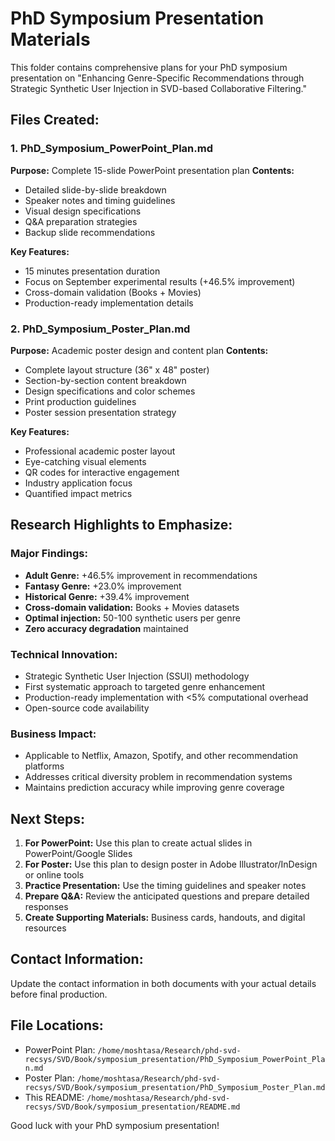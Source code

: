 # PhD Symposium Presentation Materials

This folder contains comprehensive plans for your PhD symposium presentation on "Enhancing Genre-Specific Recommendations through Strategic Synthetic User Injection in SVD-based Collaborative Filtering."

## Files Created:

### 1. PhD_Symposium_PowerPoint_Plan.md
**Purpose:** Complete 15-slide PowerPoint presentation plan
**Contents:**
- Detailed slide-by-slide breakdown
- Speaker notes and timing guidelines
- Visual design specifications
- Q&A preparation strategies
- Backup slide recommendations

**Key Features:**
- 15 minutes presentation duration
- Focus on September experimental results (+46.5% improvement)
- Cross-domain validation (Books + Movies)
- Production-ready implementation details

### 2. PhD_Symposium_Poster_Plan.md
**Purpose:** Academic poster design and content plan
**Contents:**
- Complete layout structure (36" x 48" poster)
- Section-by-section content breakdown
- Design specifications and color schemes
- Print production guidelines
- Poster session presentation strategy

**Key Features:**
- Professional academic poster layout
- Eye-catching visual elements
- QR codes for interactive engagement
- Industry application focus
- Quantified impact metrics

## Research Highlights to Emphasize:

### Major Findings:
- **Adult Genre:** +46.5% improvement in recommendations
- **Fantasy Genre:** +23.0% improvement
- **Historical Genre:** +39.4% improvement
- **Cross-domain validation:** Books + Movies datasets
- **Optimal injection:** 50-100 synthetic users per genre
- **Zero accuracy degradation** maintained

### Technical Innovation:
- Strategic Synthetic User Injection (SSUI) methodology
- First systematic approach to targeted genre enhancement
- Production-ready implementation with <5% computational overhead
- Open-source code availability

### Business Impact:
- Applicable to Netflix, Amazon, Spotify, and other recommendation platforms
- Addresses critical diversity problem in recommendation systems
- Maintains prediction accuracy while improving genre coverage

## Next Steps:

1. **For PowerPoint:** Use this plan to create actual slides in PowerPoint/Google Slides
2. **For Poster:** Use this plan to design poster in Adobe Illustrator/InDesign or online tools
3. **Practice Presentation:** Use the timing guidelines and speaker notes
4. **Prepare Q&A:** Review the anticipated questions and prepare detailed responses
5. **Create Supporting Materials:** Business cards, handouts, and digital resources

## Contact Information:
Update the contact information in both documents with your actual details before final production.

## File Locations:
- PowerPoint Plan: `/home/moshtasa/Research/phd-svd-recsys/SVD/Book/symposium_presentation/PhD_Symposium_PowerPoint_Plan.md`
- Poster Plan: `/home/moshtasa/Research/phd-svd-recsys/SVD/Book/symposium_presentation/PhD_Symposium_Poster_Plan.md`
- This README: `/home/moshtasa/Research/phd-svd-recsys/SVD/Book/symposium_presentation/README.md`

Good luck with your PhD symposium presentation!
